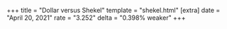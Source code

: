 +++
title = "Dollar versus Shekel"
template = "shekel.html"
[extra]
date = "April 20, 2021"
rate = "3.252"
delta = "0.398% weaker"
+++

